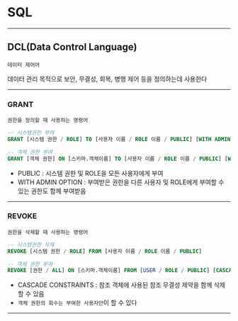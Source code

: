 # SQL
---
## DCL(Data Control Language)
```
데이터 제어어
```
데이터 관리 목적으로 보안, 무결성, 회복, 병행 제어 등을 정의하는데 사용한다

---
### GRANT
```
권한을 정의할 때 사용하는 명령어
```
```sql
-- 시스템권한 부여
GRANT [시스템 권한 / ROLE] TO [사용자 이름 / ROLE 이름 / PUBLIC] [WITH ADMIN OPTION]

-- 객체 권한 부여
GRANT [객체 권한] ON [스키마.객체이름] TO [사용자 이름 / ROLE 이름 / PUBLIC] [WITH GRANT OPTION]
```
- PUBLIC : 시스템 권한 및 ROLE을 모든 사용자에게 부여
- WITH ADMIN OPTION : 부여받은 권한을 다른 사용자 및 ROLE에게 부여할 수 있는 권한도 함께 부여받음

---
### REVOKE
```
권한을 삭제할 때 사용하는 명령어
```
```sql
-- 시스템권한 삭제
REVOKE [시스템 권한 / ROLE] FROM [사용자 이름 / ROLE 이름 / PUBLIC]

-- 객체 권한 부여
REVOKE [권한 / ALL] ON [스키마.객체이름] FROM [USER / ROLE / PUBLIC] [CASCADE CONSTRATINTS]
```
- CASCADE CONSTRAINTS : 참조 객체에 사용된 참조 무결성 제약을 함께 삭제할 수 있음
- `객체 권한의 회수는 부여한 사용자만`이 할 수 있다 

---